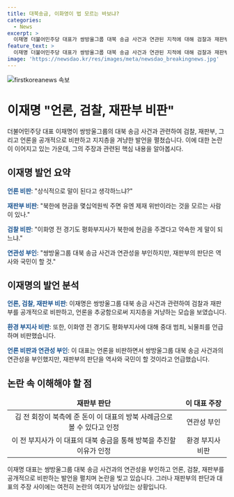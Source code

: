 ```yaml
---
title: 대북송금, 이화영이 법 모르는 바보냐?
categories:
  - News
excerpt: >
  이재명 더불어민주당 대표가 쌍방울그룹 대북 송금 사건과 연관된 지적에 대해 검찰과 재판부를 공개적으로 비판하고 언론을 추궁하는 행동을 보였다. 그는 이화영 전 경기도 평화부지사의 행동을 비판하며 지지층을 겨냥한 발언을 펼치고, 사람들에게 판단을 역사와 국민에게 맡길 것을 강조했다. 이에 대해 재판부는 이 대표의 대북 송금과의 연관성을 인정했으며, 이 대표의 주장을 부인하고 있다.
feature_text: >
  이재명 더불어민주당 대표가 쌍방울그룹 대북 송금 사건과 연관된 지적에 대해 검찰과 재판부를 공개적으로 비판하고 언론을 추궁하는 행동을 보였다. 그는 이화영 전 경기도 평화부지사의 행동을 비판하며 지지층을 겨냥한 발언을 펼치고, 사람들에게 판단을 역사와 국민에게 맡길 것을 강조했다. 이에 대해 재판부는 이 대표의 대북 송금과의 연관성을 인정했으며, 이 대표의 주장을 부인하고 있다.
image: 'https://newsdao.kr/res/images/meta/newsdao_breakingnews.jpg'
---
```


<p><img src="https://newsdao.kr/res/images/meta/newsdao_breakingnews.jpg" alt="firstkoreanews 속보" /></p>

<h1 data-ke-size="size26">이재명 "언론, 검찰, 재판부 비판"</h1>

<p data-ke-size="size16">더불어민주당 대표 이재명이 쌍방울그룹의 대북 송금 사건과 관련하여 검찰, 재판부, 그리고 언론을 공개적으로 비판하고 지지층을 겨냥한 발언을 펼쳤습니다. 이에 대한 논란이 이어지고 있는 가운데, 그의 주장과 관련된 핵심 내용을 알아봅시다.</p>

<h2 data-ke-size="size24">이재명 발언 요약</h2>

<p data-ke-size="size16"><b><span style="color: #1a5490;">언론 비판</span></b>: "상식적으로 말이 된다고 생각하느냐?"</p>

<p data-ke-size="size16"><b><span style="color: #1a5490;">재판부 비판</span></b>: "북한에 현금을 몇십억원씩 주면 유엔 제재 위반이라는 것을 모르는 사람이 있나."</p>

<p data-ke-size="size16"><b><span style="color: #1a5490;">검찰 비판</span></b>: "이화영 전 경기도 평화부지사가 북한에 현금을 주겠다고 약속한 게 말이 되느냐."</p>

<p data-ke-size="size16"><b><span style="color: #1a5490;">연관성 부인</span></b>: "쌍방울그룹 대북 송금 사건과 연관성을 부인하지만, 재판부의 판단은 역사와 국민이 할 것."</p>

<h2 data-ke-size="size24">이재명의 발언 분석</h2>

<p data-ke-size="size16"><b><span style="color: #1a5490;">언론, 검찰, 재판부 비판</span></b>: 이재명은 쌍방울그룹 대북 송금 사건과 관련하여 검찰과 재판부를 공개적으로 비판하고, 언론을 추궁함으로써 지지층을 겨냥하는 모습을 보였습니다.</p>

<p data-ke-size="size16"><b><span style="color: #1a5490;">환경 부지사 비판</span></b>: 또한, 이화영 전 경기도 평화부지사에 대해 중대 범죄, 뇌물죄를 언급하며 비판했습니다.</p>

<p data-ke-size="size16"><b><span style="color: #1a5490;">언론 비판과 연관성 부인</span></b>: 이 대표는 언론을 비판하면서 쌍방울그룹 대북 송금 사건과의 연관성을 부인했지만, 재판부의 판단을 역사와 국민이 할 것이라고 언급했습니다.</p>

<h2 data-ke-size="size24">논란 속 이해해야 할 점</h2>

<table>
<thead>
    <tr>
        <td style="text-align: center; height: 17px;"><b>재판부 판단</b></td>
        <td style="text-align: center; height: 17px;"><b>이 대표 주장</b></td>
    </tr>
</thead>
<tbody>
    <tr>
        <td style="text-align: center; height: 17px;">김 전 회장이 북측에 준 돈이 이 대표의 방북 사례금으로 볼 수 있다고 인정</td>
        <td style="text-align: center; height: 17px;">연관성 부인</td>
    </tr>
    <tr>
        <td style="text-align: center; height: 17px;">이 전 부지사가 이 대표의 대북 송금을 통해 방북을 추진할 이유가 인정</td>
        <td style="text-align: center; height: 17px;">환경 부지사 비판</td>
    </tr>
</tbody>
</table>

<p data-ke-size="size16">이재명 대표는 쌍방울그룹 대북 송금 사건과의 연관성을 부인하고 언론, 검찰, 재판부를 공개적으로 비판하는 발언을 펼치며 논란을 빚고 있습니다. 그러나 재판부의 판단과 대표의 주장 사이에는 여전히 논란의 여지가 남아있는 상황입니다.</p>

